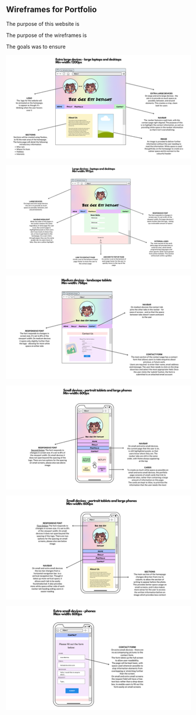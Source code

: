 ## Wireframes for Portfolio

The purpose of this website is

The purpose of the wireframes is

The goals was to ensure

![XL Wireframes](/Wireframes/images/XLWireframe.png)

![L Wireframes](/Wireframes/images/LWireframe.png)

![M Wireframes](/Wireframes/images/MWireframe.png)

![S Wireframes](/Wireframes/images/S1Wireframe.png)

![S Wireframes](/Wireframes/images/S2Wireframe.png)

![XS Wireframes](/Wireframes/images/XSWireframe.png)
